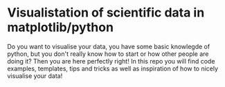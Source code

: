 # Visualistation of scientific data in matplotlib/python

Do you want to visualise your data, you have some basic knowlegde of python, but you don't really know how to start or how other people are doing it? Then you are here perfectly right! In this repo you will find code examples, templates, tips and tricks as well as inspiration of how to nicely visualise your data!